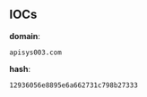 
## IOCs

__domain__:

```text
apisys003.com
```
__hash__:

```text
12936056e8895e6a662731c798b27333
```